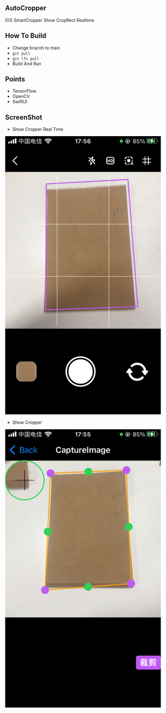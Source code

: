 ## AutoCropper

IOS SmartCropper Show CropRect Realtime

## How To Build

* Change bracnh to main
* `git pull`
* `git lfs pull`
* Build And Run

## Points

* TensorFlow
* OpenCV
* SwiftUI

## ScreenShot

* Show Cropper Real Time

![realTime](./images/realtime.png)

* Show Cropper

![Cropper](./images/cropper.png)